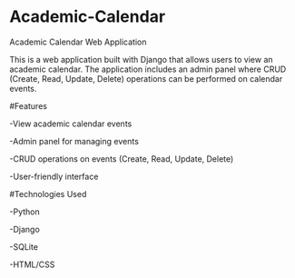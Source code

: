 # Academic-Calendar
Academic Calendar Web Application

This is a web application built with Django that allows users to view an academic calendar. The application includes an admin panel where CRUD (Create, Read, Update, Delete) operations can be performed on calendar events.

#Features

-View academic calendar events

-Admin panel for managing events

-CRUD operations on events (Create, Read, Update, Delete)

-User-friendly interface

#Technologies Used

-Python

-Django

-SQLite

-HTML/CSS
